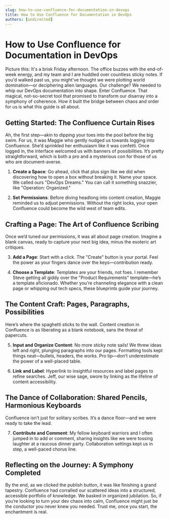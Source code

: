 ```yaml
---
slug: how-to-use-confluence-for-documentation-in-devops
title: How to Use Confluence for Documentation in DevOps
authors: [undirected]
---
```



# How to Use Confluence for Documentation in DevOps

Picture this: It's a brisk Friday afternoon. The office buzzes with the end-of-week energy, and my team and I are huddled over countless sticky notes. If you'd walked past us, you might've thought we were plotting world domination—or deciphering alien languages. Our challenge? We needed to whip our DevOps documentation into shape. Enter Confluence. That magical, not-so-secret tool that promised to transform our disarray into a symphony of coherence. How it built the bridge between chaos and order for us is what this guide is all about.

## Getting Started: The Confluence Curtain Rises

Ah, the first step—akin to dipping your toes into the pool before the big swim. For us, it was Maggie who gently nudged us towards logging into Confluence. She’d sprinkled her enthusiasm like it was confetti. Once logged in, the interface welcomed us with banners of possibilities. It’s pretty straightforward, which is both a pro and a mysterious con for those of us who are document-averse.

1. **Create a Space**: Go ahead, click that plus sign like we did when discovering how to open a box without breaking it. Name your space. We called ours "DevOps Dreams." You can call it something snazzier, like "Operation: Organized."

2. **Set Permissions**: Before diving headlong into content creation, Maggie reminded us to adjust permissions. Without the right locks, your open Confluence could become the wild west of team edits.

## Crafting a Page: The Art of Confluence Scribing

Once we’d tuned our permissions, it was all about page creation. Imagine a blank canvas, ready to capture your next big idea, minus the esoteric art critiques.

3. **Add a Page**: Start with a click. The "Create" button is your portal. Feel the power as your fingers dance over the keys—contribution ready.

4. **Choose a Template**: Templates are your friends, not foes. I remember Steve getting all giddy over the "Product Requirements" template—he’s a template aficionado. Whether you’re channeling elegance with a clean page or whipping out tech specs, these blueprints guide your journey.

## The Content Craft: Pages, Paragraphs, Possibilities

Here’s where the spaghetti sticks to the wall. Content creation in Confluence is as liberating as a blank notebook, sans the threat of papercuts.

5. **Input and Organize Content**: No more sticky note sails! We threw ideas left and right, plunging paragraphs into our pages. Formatting tools kept things neat—bullets, headers, the works. Pro tip—don’t underestimate the power of a well-placed table.

6. **Link and Label**: Hyperlink to insightful resources and label pages to refine searches. Jeff, our wise sage, swore by linking as the lifeline of content accessibility.

## The Dance of Collaboration: Shared Pencils, Harmonious Keyboards

Confluence isn’t just for solitary scribes. It’s a dance floor—and we were ready to take the lead.

7. **Contribute and Comment**: My fellow keyboard warriors and I often jumped in to add or comment, sharing insights like we were tossing laughter at a raucous dinner party. Collaboration settings kept us in step, a well-paced chorus line.

## Reflecting on the Journey: A Symphony Completed

By the end, as we clicked the publish button, it was like finishing a grand tapestry. Confluence had corralled our scattered ideas into a structured, accessible portfolio of knowledge. We basked in organized jubilation. So, if you’re looking to turn your dev chaos into calm, Confluence might just be the conductor you never knew you needed. Trust me, once you start, the enchantment is real.


